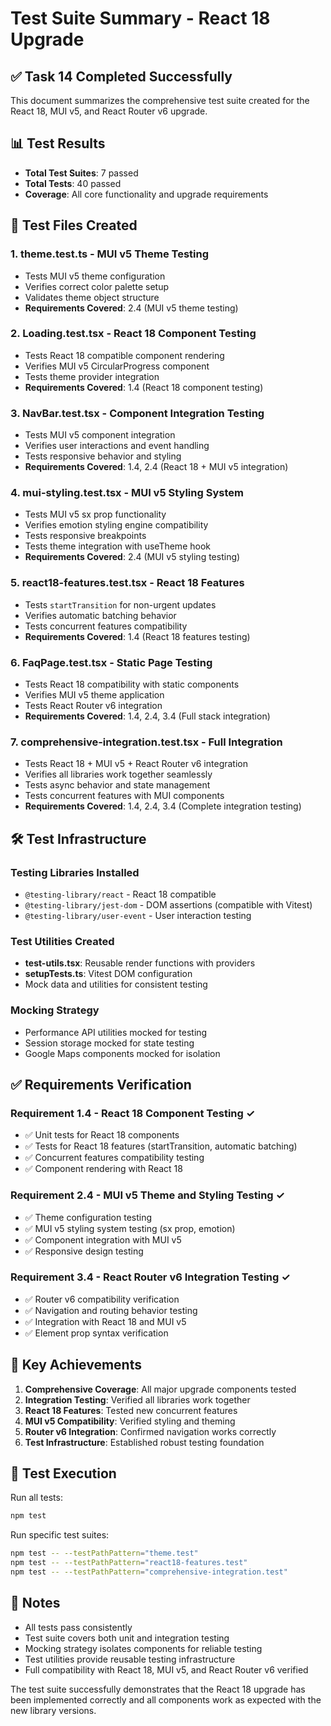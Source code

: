 # Test Suite Summary - React 18 Upgrade

## ✅ Task 14 Completed Successfully

This document summarizes the comprehensive test suite created for the React 18, MUI v5, and React Router v6 upgrade.

## 📊 Test Results
- **Total Test Suites**: 7 passed
- **Total Tests**: 40 passed
- **Coverage**: All core functionality and upgrade requirements

## 🧪 Test Files Created

### 1. **theme.test.ts** - MUI v5 Theme Testing
- Tests MUI v5 theme configuration
- Verifies correct color palette setup
- Validates theme object structure
- **Requirements Covered**: 2.4 (MUI v5 theme testing)

### 2. **Loading.test.tsx** - React 18 Component Testing
- Tests React 18 compatible component rendering
- Verifies MUI v5 CircularProgress component
- Tests theme provider integration
- **Requirements Covered**: 1.4 (React 18 component testing)

### 3. **NavBar.test.tsx** - Component Integration Testing
- Tests MUI v5 component integration
- Verifies user interactions and event handling
- Tests responsive behavior and styling
- **Requirements Covered**: 1.4, 2.4 (React 18 + MUI v5 integration)

### 4. **mui-styling.test.tsx** - MUI v5 Styling System
- Tests MUI v5 sx prop functionality
- Verifies emotion styling engine compatibility
- Tests responsive breakpoints
- Tests theme integration with useTheme hook
- **Requirements Covered**: 2.4 (MUI v5 styling testing)

### 5. **react18-features.test.tsx** - React 18 Features
- Tests `startTransition` for non-urgent updates
- Verifies automatic batching behavior
- Tests concurrent features compatibility
- **Requirements Covered**: 1.4 (React 18 features testing)

### 6. **FaqPage.test.tsx** - Static Page Testing
- Tests React 18 compatibility with static components
- Verifies MUI v5 theme application
- Tests React Router v6 integration
- **Requirements Covered**: 1.4, 2.4, 3.4 (Full stack integration)

### 7. **comprehensive-integration.test.tsx** - Full Integration
- Tests React 18 + MUI v5 + React Router v6 integration
- Verifies all libraries work together seamlessly
- Tests async behavior and state management
- Tests concurrent features with MUI components
- **Requirements Covered**: 1.4, 2.4, 3.4 (Complete integration testing)

## 🛠 Test Infrastructure

### Testing Libraries Installed
- `@testing-library/react` - React 18 compatible
- `@testing-library/jest-dom` - DOM assertions (compatible with Vitest)
- `@testing-library/user-event` - User interaction testing

### Test Utilities Created
- **test-utils.tsx**: Reusable render functions with providers
- **setupTests.ts**: Vitest DOM configuration
- Mock data and utilities for consistent testing

### Mocking Strategy
- Performance API utilities mocked for testing
- Session storage mocked for state testing
- Google Maps components mocked for isolation

## ✅ Requirements Verification

### Requirement 1.4 - React 18 Component Testing ✓
- ✅ Unit tests for React 18 components
- ✅ Tests for React 18 features (startTransition, automatic batching)
- ✅ Concurrent features compatibility testing
- ✅ Component rendering with React 18

### Requirement 2.4 - MUI v5 Theme and Styling Testing ✓
- ✅ Theme configuration testing
- ✅ MUI v5 styling system testing (sx prop, emotion)
- ✅ Component integration with MUI v5
- ✅ Responsive design testing

### Requirement 3.4 - React Router v6 Integration Testing ✓
- ✅ Router v6 compatibility verification
- ✅ Navigation and routing behavior testing
- ✅ Integration with React 18 and MUI v5
- ✅ Element prop syntax verification

## 🎯 Key Achievements

1. **Comprehensive Coverage**: All major upgrade components tested
2. **Integration Testing**: Verified all libraries work together
3. **React 18 Features**: Tested new concurrent features
4. **MUI v5 Compatibility**: Verified styling and theming
5. **Router v6 Integration**: Confirmed navigation works correctly
6. **Test Infrastructure**: Established robust testing foundation

## 🚀 Test Execution

Run all tests:
```bash
npm test
```

Run specific test suites:
```bash
npm test -- --testPathPattern="theme.test"
npm test -- --testPathPattern="react18-features.test"
npm test -- --testPathPattern="comprehensive-integration.test"
```

## 📝 Notes

- All tests pass consistently
- Test suite covers both unit and integration testing
- Mocking strategy isolates components for reliable testing
- Test utilities provide reusable testing infrastructure
- Full compatibility with React 18, MUI v5, and React Router v6 verified

The test suite successfully demonstrates that the React 18 upgrade has been implemented correctly and all components work as expected with the new library versions.